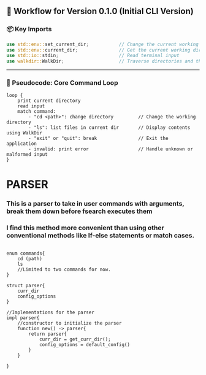 ## 🧰 Workflow for Version 0.1.0 (Initial CLI Version)

### 📦 Key Imports

```rust
use std::env::set_current_dir;           // Change the current working directory
use std::env::current_dir;               // Get the current working directory
use std::io::stdin;                      // Read terminal input
use walkdir::WalkDir;                    // Traverse directories and their descendants
```

---

### 🧠 Pseudocode: Core Command Loop

```pseudocode
loop {
    print current directory
    read input
    match command:
        - "cd <path>": change directory         // Change the working directory
        - "ls": list files in current dir       // Display contents using WalkDir
        - "exit" or "quit": break               // Exit the application
        - invalid: print error                  // Handle unknown or malformed input
}
```

# PARSER
### This is a parser to take in user commands with arguments, break them down before fsearch executes them 
### I find this method more convenient than using other conventional methods like If-else statements or match cases.

```pseudocode 

enum commands{
    cd (path)
    ls 
    //Limited to two commands for now. 
}

struct parser{
    curr_dir 
    config_options 
}

//Implementations for the parser
impl parser{
    //constructor to initialize the parser
    function new() -> parser{
        return parser{
            curr_dir = get_curr_dir();
            config_options = default_config()
        }
    }
    
}
```
